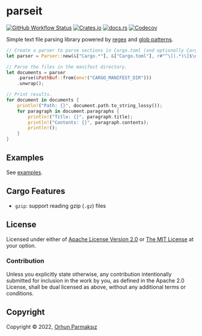 # parseit

[![GitHub Workflow Status](https://img.shields.io/github/actions/workflow/status/orhun/parseit/ci.yml)](https://github.com/orhun/parseit/actions)
[![Crates.io](https://img.shields.io/crates/v/parseit)](https://crates.io/crates/parseit)
[![docs.rs](https://img.shields.io/docsrs/parseit)](https://docs.rs/parseit/latest)
[![Codecov](https://img.shields.io/codecov/c/gh/orhun/parseit)](https://app.codecov.io/gh/orhun/parseit)

Simple text file parsing library powered by [regex](https://en.wikipedia.org/wiki/Regular_expression) and [glob patterns](<https://en.wikipedia.org/wiki/Glob_(programming)>).

```rs
// Create a parser to parse sections in Cargo.toml (and optionally Cargo.lock)
let parser = Parser::new(&["Cargo.*"], &["Cargo.toml"], r#"^\[(.*)\]$\n"#).unwrap();

// Parse the files in the manifest directory.
let documents = parser
    .parse(&PathBuf::from(env!("CARGO_MANIFEST_DIR")))
    .unwrap();

// Print results.
for document in documents {
    println!("Path: {}", document.path.to_string_lossy());
    for paragraph in document.paragraphs {
        println!("Title: {}", paragraph.title);
        println!("Contents: {}", paragraph.contents);
        println!();
    }
}
```

## Examples

See [examples](./examples/).

## Cargo Features

- `gzip`: support reading gzip (`.gz`) files

## License

Licensed under either of [Apache License Version 2.0](http://www.apache.org/licenses/LICENSE-2.0) or [The MIT License](http://opensource.org/licenses/MIT) at your option.

### Contribution

Unless you explicitly state otherwise, any contribution intentionally submitted for inclusion in the work by you, as defined in the Apache 2.0 License, shall be dual licensed as above, without any additional terms or conditions.

## Copyright

Copyright © 2022, [Orhun Parmaksız](mailto:orhunparmaksiz@gmail.com)
